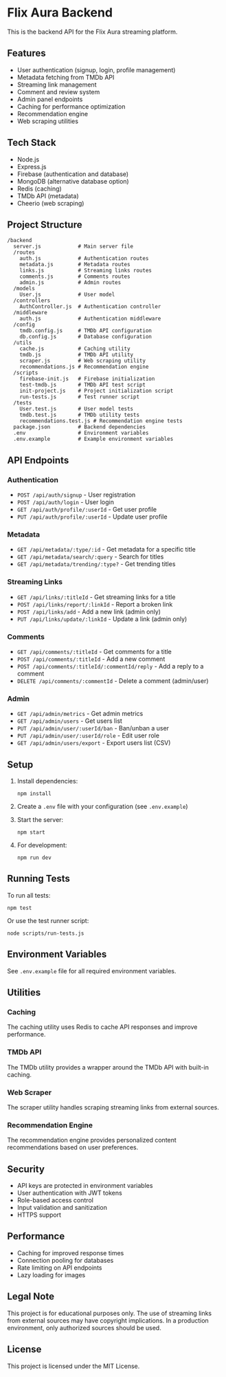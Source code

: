 # Flix Aura Backend

This is the backend API for the Flix Aura streaming platform.

## Features

- User authentication (signup, login, profile management)
- Metadata fetching from TMDb API
- Streaming link management
- Comment and review system
- Admin panel endpoints
- Caching for performance optimization
- Recommendation engine
- Web scraping utilities

## Tech Stack

- Node.js
- Express.js
- Firebase (authentication and database)
- MongoDB (alternative database option)
- Redis (caching)
- TMDb API (metadata)
- Cheerio (web scraping)

## Project Structure

```
/backend
  server.js            # Main server file
  /routes
    auth.js            # Authentication routes
    metadata.js        # Metadata routes
    links.js           # Streaming links routes
    comments.js        # Comments routes
    admin.js           # Admin routes
  /models
    User.js            # User model
  /controllers
    AuthController.js  # Authentication controller
  /middleware
    auth.js            # Authentication middleware
  /config
    tmdb.config.js     # TMDb API configuration
    db.config.js       # Database configuration
  /utils
    cache.js           # Caching utility
    tmdb.js            # TMDb API utility
    scraper.js         # Web scraping utility
    recommendations.js # Recommendation engine
  /scripts
    firebase-init.js   # Firebase initialization
    test-tmdb.js       # TMDb API test script
    init-project.js    # Project initialization script
    run-tests.js       # Test runner script
  /tests
    User.test.js       # User model tests
    tmdb.test.js       # TMDb utility tests
    recommendations.test.js # Recommendation engine tests
  package.json         # Backend dependencies
  .env                 # Environment variables
  .env.example         # Example environment variables
```

## API Endpoints

### Authentication
- `POST /api/auth/signup` - User registration
- `POST /api/auth/login` - User login
- `GET /api/auth/profile/:userId` - Get user profile
- `PUT /api/auth/profile/:userId` - Update user profile

### Metadata
- `GET /api/metadata/:type/:id` - Get metadata for a specific title
- `GET /api/metadata/search/:query` - Search for titles
- `GET /api/metadata/trending/:type?` - Get trending titles

### Streaming Links
- `GET /api/links/:titleId` - Get streaming links for a title
- `POST /api/links/report/:linkId` - Report a broken link
- `POST /api/links/add` - Add a new link (admin only)
- `PUT /api/links/update/:linkId` - Update a link (admin only)

### Comments
- `GET /api/comments/:titleId` - Get comments for a title
- `POST /api/comments/:titleId` - Add a new comment
- `POST /api/comments/:titleId/:commentId/reply` - Add a reply to a comment
- `DELETE /api/comments/:commentId` - Delete a comment (admin/user)

### Admin
- `GET /api/admin/metrics` - Get admin metrics
- `GET /api/admin/users` - Get users list
- `PUT /api/admin/user/:userId/ban` - Ban/unban a user
- `PUT /api/admin/user/:userId/role` - Edit user role
- `GET /api/admin/users/export` - Export users list (CSV)

## Setup

1. Install dependencies:
   ```
   npm install
   ```

2. Create a `.env` file with your configuration (see `.env.example`)

3. Start the server:
   ```
   npm start
   ```

4. For development:
   ```
   npm run dev
   ```

## Running Tests

To run all tests:
```
npm test
```

Or use the test runner script:
```
node scripts/run-tests.js
```

## Environment Variables

See `.env.example` file for all required environment variables.

## Utilities

### Caching
The caching utility uses Redis to cache API responses and improve performance.

### TMDb API
The TMDb utility provides a wrapper around the TMDb API with built-in caching.

### Web Scraper
The scraper utility handles scraping streaming links from external sources.

### Recommendation Engine
The recommendation engine provides personalized content recommendations based on user preferences.

## Security

- API keys are protected in environment variables
- User authentication with JWT tokens
- Role-based access control
- Input validation and sanitization
- HTTPS support

## Performance

- Caching for improved response times
- Connection pooling for databases
- Rate limiting on API endpoints
- Lazy loading for images

## Legal Note

This project is for educational purposes only. The use of streaming links from external sources may have copyright implications. In a production environment, only authorized sources should be used.

## License

This project is licensed under the MIT License.